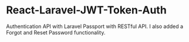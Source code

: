 # React-Laravel-JWT-Token-Auth
Authentication API with Laravel Passport with RESTful API. I also added a Forgot and Reset Password functionality. 
